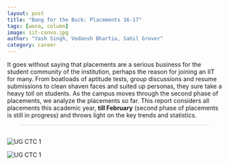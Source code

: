 ```yaml
---
layout: post
title: "Bang for the Buck: Placements 16-17"
tags: [wona, column]
image: iit-convo.jpg
author: "Yash Singh, Vedansh Bhartia, Sahil Grover"
category: career 
---
```

It goes without saying that placements are a serious business for the student community of the institution, perhaps the reason for joining an IIT for many. From boatloads of aptitude tests, group discussions and resume submissions to clean shaven faces and suited up personas, they sure take a heavy toll on students. As the campus moves through the second phase of placements, we analyze the placements so far. This report considers all placements this academic year, **till February** (second phase of placements is still in progress) and throws light on the key trends and statistics. 

<div class="infogram-embed" data-id="placements-983578" data-type="interactive" data-title="Placements"></div><script>!function(e,t,s,i){var n="InfogramEmbeds",o=e.getElementsByTagName("script"),r=o[0],d=/^http:/.test(e.location)?"http:":"https:";if(/^\/{2}/.test(i)&&(i=d+i),window[n]&&window[n].initialized)window[n].process&&window[n].process();else if(!e.getElementById(s)){var
a=e.createElement("script");a.async=1,a.id=s,a.src=i,r.parentNode.insertBefore(a,r)}}(document,"script","infogram-async","//e.infogr.am/js/dist/embed-loader-min.js");</script><div style="padding:8px 0;font-family:Arial!important;font-size:13px!important;line-height:15px!important;text-align:center;border-top:1px solid #dadada;margin:0 30px"></div>

![UG CTC 1](http://ketangupta.in/wona-images/posts/ug-ctc-2.png)

![UG CTC 1](http://ketangupta.in/wona-images/posts/ug-ctc-1.png)
